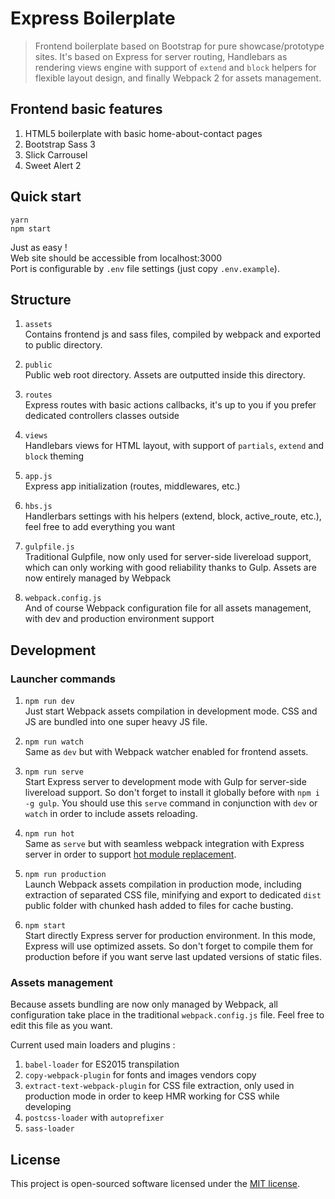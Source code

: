 # Express Boilerplate

> Frontend boilerplate based on Bootstrap for pure showcase/prototype sites. It's based on Express for server routing, Handlebars as rendering views engine with support of `extend` and `block` helpers for flexible layout design, and finally Webpack 2 for assets management.

## Frontend basic features

1. HTML5 boilerplate with basic home-about-contact pages
1. Bootstrap Sass 3
2. Slick Carrousel
3. Sweet Alert 2

## Quick start

```shell
yarn
npm start
```

Just as easy !  
Web site should be accessible from localhost:3000  
Port is configurable by `.env` file settings (just copy `.env.example`).

## Structure

1. `assets`  
Contains frontend js and sass files, compiled by webpack and exported to public directory.

2. `public`  
Public web root directory. Assets are outputted inside this directory.

3. `routes`  
Express routes with basic actions callbacks, it's up to you if you prefer dedicated controllers classes outside
4. `views`  
Handlebars views for HTML layout, with support of `partials`, `extend` and `block` theming

5. `app.js`  
Express app initialization (routes, middlewares, etc.)

6. `hbs.js`  
Handlerbars settings with his helpers (extend, block, active_route, etc.), feel free to add everything you want

7. `gulpfile.js`  
Traditional Gulpfile, now only used for server-side livereload support, which can only working with good reliability thanks to Gulp. Assets are now entirely managed by Webpack

8. `webpack.config.js`  
And of course Webpack configuration file for all assets management, with dev and production environment support

## Development

### Launcher commands

1. `npm run dev`  
Just start Webpack assets compilation in development mode. CSS and JS are bundled into one super heavy JS file.

2. `npm run watch`  
Same as `dev` but with Webpack watcher enabled for frontend assets.

3. `npm run serve`  
Start Express server to development mode with Gulp for server-side livereload support. So don't forget to install it globally before with `npm i -g gulp`. You should use this `serve` command in conjunction with `dev` or `watch` in order to include assets reloading.

4. `npm run hot`  
Same as `serve` but with seamless webpack integration with Express server in order to support [hot module replacement](https://webpack.js.org/concepts/hot-module-replacement/).

5. `npm run production`  
Launch Webpack assets compilation in production mode, including extraction of separated CSS file, minifying and export to dedicated `dist` public folder with chunked hash added to files for cache busting.

6. `npm start`  
Start directly Express server for production environment. In this mode, Express will use optimized assets. So don't forget to compile them for production before if you want serve last updated versions of static files. 

### Assets management

Because assets bundling are now only managed by Webpack, all configuration take place in the traditional `webpack.config.js` file. Feel free to edit this file as you want.

Current used main loaders and plugins :
1. `babel-loader` for ES2015 transpilation
2. `copy-webpack-plugin` for fonts and images vendors copy
3. `extract-text-webpack-plugin` for CSS file extraction, only used in production mode in order to keep HMR working for CSS while developing
4. `postcss-loader` with `autoprefixer`
5. `sass-loader`

## License

This project is open-sourced software licensed under the [MIT license](https://adr1enbe4udou1n.mit-license.org).
